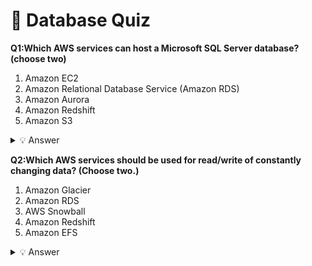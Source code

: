 # 🧠 Database Quiz

**Q1:Which AWS services can host a Microsoft SQL Server database? (choose two)**
1. Amazon EC2
2. Amazon Relational Database Service (Amazon RDS)
3. Amazon Aurora
4. Amazon Redshift
5. Amazon S3
<details>
<summary>💡 Answer</summary>

**Answer: Amazon EC2 and Amazon Relational Database Service (Amazon RDS)**  
</details>


**Q2:Which AWS services should be used for read/write of constantly changing data? (Choose two.)**
1. Amazon Glacier
2. Amazon RDS
3. AWS Snowball
4. Amazon Redshift
5. Amazon EFS
<details>
<summary>💡 Answer</summary>

**Answer: Amazon RDS and Amazon EFS**  
</details>